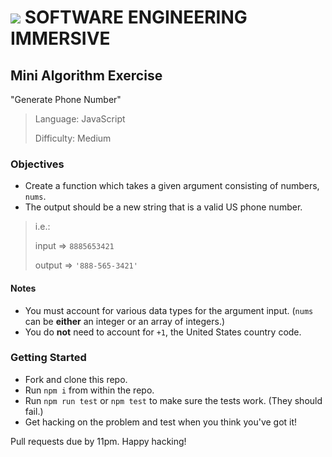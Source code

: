 # ![](https://ga-dash.s3.amazonaws.com/production/assets/logo-9f88ae6c9c3871690e33280fcf557f33.png) SOFTWARE ENGINEERING IMMERSIVE

## Mini Algorithm Exercise

"Generate Phone Number"

> Language: JavaScript
>
> Difficulty: Medium

### Objectives

- Create a function which takes a given argument consisting of numbers, `nums`.
- The output should be a new string that is a valid US phone number.

> i.e.:
>
> input => `8885653421`
>
> output => `'888-565-3421'`

#### Notes

- You must account for various data types for the argument input. (`nums` can be **either** an integer or an array of integers.)
- You do **not** need to account for `+1`, the United States country code.

### Getting Started

- Fork and clone this repo.
- Run `npm i` from within the repo.
- Run `npm run test` or `npm test` to make sure the tests work. (They should fail.)
- Get hacking on the problem and test when you think you've got it!

Pull requests due by 11pm. Happy hacking!
